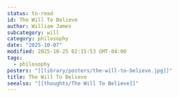 ```yaml
---
status: to-read
id: The Will To Believe
author: William James
subcategory: will
category: philosophy
date: "2025-10-07"
modified: 2025-10-25 02:15:53 GMT-04:00
tags:
  - philosophy
posters: "[[library/posters/the-will-to-believe.jpg]]"
title: The Will To Believe
seealso: "[[thoughts/The Will To Believe]]"
---
```

